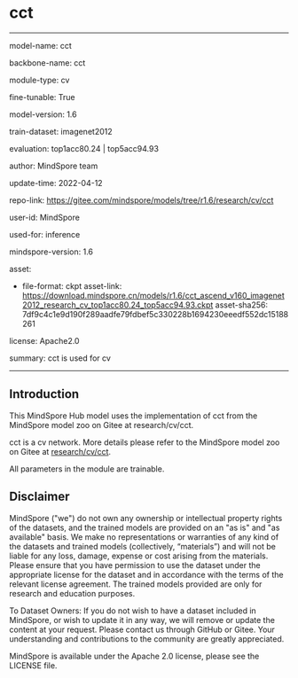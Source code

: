 # cct

---

model-name: cct

backbone-name: cct

module-type: cv

fine-tunable: True

model-version: 1.6

train-dataset: imagenet2012

evaluation: top1acc80.24 | top5acc94.93

author: MindSpore team

update-time: 2022-04-12

repo-link: <https://gitee.com/mindspore/models/tree/r1.6/research/cv/cct>

user-id: MindSpore

used-for: inference

mindspore-version: 1.6

asset:

-
    file-format: ckpt
    asset-link: <https://download.mindspore.cn/models/r1.6/cct_ascend_v160_imagenet2012_research_cv_top1acc80.24_top5acc94.93.ckpt>
    asset-sha256: 7df9c4c1e9d190f289aadfe79fdbef5c330228b1694230eeedf552dc15188261

license: Apache2.0

summary: cct is used for cv

---

## Introduction

This MindSpore Hub model uses the implementation of cct from the MindSpore model zoo on Gitee at research/cv/cct.

cct is a cv network. More details please refer to the MindSpore model zoo on Gitee at [research/cv/cct](https://gitee.com/mindspore/models/blob/r1.6/research/cv/cct/README_CN.md).

All parameters in the module are trainable.

## Disclaimer

MindSpore ("we") do not own any ownership or intellectual property rights of the datasets, and the trained models are provided on an "as is" and "as available" basis. We make no representations or warranties of any kind of the datasets and trained models (collectively, “materials”) and will not be liable for any loss, damage, expense or cost arising from the materials. Please ensure that you have permission to use the dataset under the appropriate license for the dataset and in accordance with the terms of the relevant license agreement. The trained models provided are only for research and education purposes.

To Dataset Owners: If you do not wish to have a dataset included in MindSpore, or wish to update it in any way, we will remove or update the content at your request. Please contact us through GitHub or Gitee. Your understanding and contributions to the community are greatly appreciated.

MindSpore is available under the Apache 2.0 license, please see the LICENSE file.
